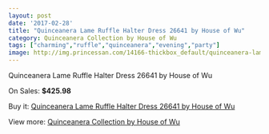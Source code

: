 ```yaml
---
layout: post
date: '2017-02-28'
title: "Quinceanera Lame Ruffle Halter Dress 26641 by House of Wu"
category: Quinceanera Collection by House of Wu
tags: ["charming","ruffle","quinceanera","evening","party"]
image: http://img.princessan.com/14166-thickbox_default/quinceanera-lame-ruffle-halter-dress-26641-by-house-of-wu.jpg
---
```

Quinceanera Lame Ruffle Halter Dress 26641 by House of Wu

On Sales: **$425.98**
<a href="https://www.princessan.com/en/quinceanera-collection-by-house-of-wu/6640-quinceanera-lame-ruffle-halter-dress-26641-by-house-of-wu.html"><amp-img layout="responsive" width="600" height="600" src="//img.princessan.com/14166-thickbox_default/quinceanera-lame-ruffle-halter-dress-26641-by-house-of-wu.jpg" alt="Quinceanera Lame Ruffle Halter Dress 26641 by House of Wu 0" /></a>
<a href="https://www.princessan.com/en/quinceanera-collection-by-house-of-wu/6640-quinceanera-lame-ruffle-halter-dress-26641-by-house-of-wu.html"><amp-img layout="responsive" width="600" height="600" src="//img.princessan.com/14168-thickbox_default/quinceanera-lame-ruffle-halter-dress-26641-by-house-of-wu.jpg" alt="Quinceanera Lame Ruffle Halter Dress 26641 by House of Wu 1" /></a>
<a href="https://www.princessan.com/en/quinceanera-collection-by-house-of-wu/6640-quinceanera-lame-ruffle-halter-dress-26641-by-house-of-wu.html"><amp-img layout="responsive" width="600" height="600" src="//img.princessan.com/14167-thickbox_default/quinceanera-lame-ruffle-halter-dress-26641-by-house-of-wu.jpg" alt="Quinceanera Lame Ruffle Halter Dress 26641 by House of Wu 2" /></a>

Buy it: [Quinceanera Lame Ruffle Halter Dress 26641 by House of Wu](https://www.princessan.com/en/quinceanera-collection-by-house-of-wu/6640-quinceanera-lame-ruffle-halter-dress-26641-by-house-of-wu.html "Quinceanera Lame Ruffle Halter Dress 26641 by House of Wu")

View more: [Quinceanera Collection by House of Wu](https://www.princessan.com/en/52-quinceanera-collection-by-house-of-wu "Quinceanera Collection by House of Wu")